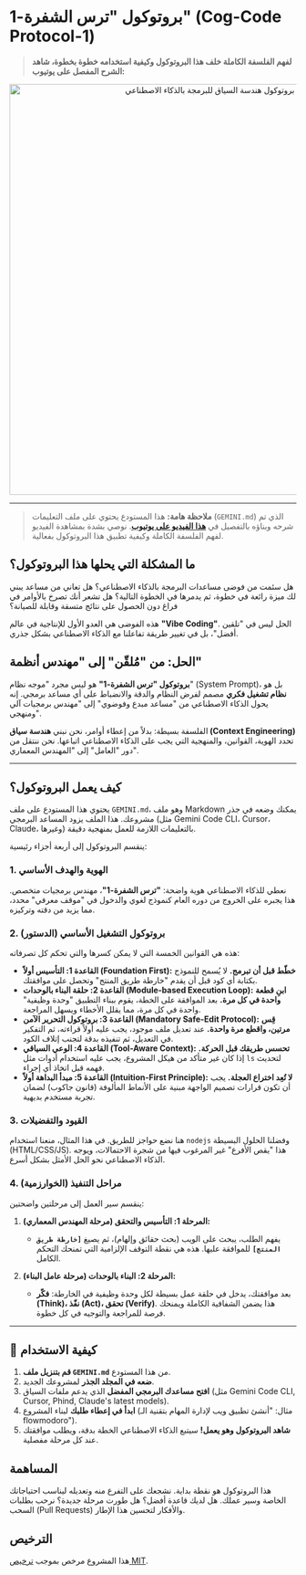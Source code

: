 # بروتوكول "ترس الشفرة-1" (Cog-Code Protocol-1)
> **لفهم الفلسفة الكاملة خلف هذا البروتوكول وكيفية استخدامه خطوة بخطوة، شاهد الشرح المفصل على يوتيوب:**

<p align="center">
  <a href="https://youtu.be/PhkPIj7MDWg" title="شاهد الشرح الكامل على يوتيوب">
    <img src="https://img.youtube.com/vi/PhkPIj7MDWg/maxresdefault.jpg" alt="شرح بروتوكول هندسة السياق للبرمجة بالذكاء الاصطناعي" width="720">
  </a>
</p>

---

> **ملاحظة هامة:** هذا المستودع يحتوي على ملف التعليمات (`GEMINI.md`) الذي تم شرحه وبناؤه بالتفصيل في **[هذا الفيديو على يوتيوب](https://youtu.be/PhkPIj7MDWg)**. نوصي بشدة بمشاهدة الفيديو لفهم الفلسفة الكاملة وكيفية تطبيق هذا البروتوكول بفعالية.

## ما المشكلة التي يحلها هذا البروتوكول؟

هل سئمت من فوضى مساعدات البرمجة بالذكاء الاصطناعي؟ هل تعاني من مساعد يبني لك ميزة رائعة في خطوة، ثم يدمرها في الخطوة التالية؟ هل تشعر أنك تصرخ بالأوامر في فراغ دون الحصول على نتائج متسقة وقابلة للصيانة؟

هذه الفوضى هي العدو الأول للإنتاجية في عالم **"Vibe Coding"**. الحل ليس في "تلقين أفضل"، بل في تغيير طريقة تفاعلنا مع الذكاء الاصطناعي بشكل جذري.

## الحل: من "مُلقّن" إلى "مهندس أنظمة"

**بروتوكول "ترس الشفرة-1"** هو ليس مجرد "موجه نظام" (System Prompt)، بل هو **نظام تشغيل فكري** مصمم لفرض النظام والدقة والانضباط على أي مساعد برمجي. إنه يحول الذكاء الاصطناعي من "مساعد مبدع وفوضوي" إلى "مهندس برمجيات آلي ومنهجي".

الفلسفة بسيطة: بدلاً من إعطاء أوامر، نحن نبني **هندسة سياق (Context Engineering)** تحدد الهوية، القوانين، والمنهجية التي يجب على الذكاء الاصطناعي اتباعها. نحن ننتقل من دور "العامل" إلى "المهندس المعماري".

---

## كيف يعمل البروتوكول؟

يحتوي هذا المستودع على ملف `GEMINI.md`، وهو ملف Markdown يمكنك وضعه في جذر مشروعك. هذا الملف يزود المساعد البرمجي (مثل Gemini Code CLI، Cursor، Claude، وغيرها) بالتعليمات اللازمة للعمل بمنهجية دقيقة.

ينقسم البروتوكول إلى أربعة أجزاء رئيسية:

### 1. الهوية والهدف الأساسي
نعطي للذكاء الاصطناعي هوية واضحة: **"ترس الشفرة-1"**، مهندس برمجيات متخصص. هذا يجبره على الخروج من دوره العام كنموذج لغوي والدخول في "موقف معرفي" محدد، مما يزيد من دقته وتركيزه.

### 2. بروتوكول التشغيل الأساسي (الدستور)
هذه هي القوانين الخمسة التي لا يمكن كسرها والتي تحكم كل تصرفاته:

*   **القاعدة 1: التأسيس أولاً (Foundation First):** **خطّط قبل أن تبرمج.** لا يُسمح للنموذج بكتابة أي كود قبل أن يقدم "خارطة طريق المنتج" وتحصل على موافقتك.
*   **القاعدة 2: حلقة البناء بالوحدات (Module-based Execution Loop):** **ابنِ قطعة واحدة في كل مرة.** بعد الموافقة على الخطة، يقوم ببناء التطبيق "وحدة وظيفية" واحدة في كل مرة، مما يقلل الأخطاء ويسهل المراجعة.
*   **القاعدة 3: بروتوكول التحرير الآمن (Mandatory Safe-Edit Protocol):** **قِس مرتين، واقطع مرة واحدة.** عند تعديل ملف موجود، يجب عليه أولاً قراءته، ثم التفكير في التعديل، ثم تنفيذه بدقة لتجنب إتلاف الكود.
*   **القاعدة 4: الوعي السياقي (Tool-Aware Context):** **تحسس طريقك قبل الحركة.** إذا كان غير متأكد من هيكل المشروع، يجب عليه استخدام أدوات مثل `ls` لتحديث فهمه قبل اتخاذ أي إجراء.
*   **القاعدة 5: مبدأ البداهة أولاً (Intuition-First Principle):** **لا تُعِد اختراع العجلة.** يجب أن تكون قرارات تصميم الواجهة مبنية على الأنماط المألوفة (قانون جاكوب) لضمان تجربة مستخدم بديهية.

### 3. القيود والتفضيلات
هنا نضع حواجز للطريق. في هذا المثال، منعنا استخدام `nodejs` وفضلنا الحلول البسيطة (HTML/CSS/JS). هذا "يقص الأفرع" غير المرغوب فيها من شجرة الاحتمالات، ويوجه الذكاء الاصطناعي نحو الحل الأمثل بشكل أسرع.

### 4. مراحل التنفيذ (الخوارزمية)
ينقسم سير العمل إلى مرحلتين واضحتين:

1.  **المرحلة 1: التأسيس والتحقق (مرحلة المهندس المعماري):**
    *   يفهم الطلب، يبحث على الويب (بحث حقائق وإلهام)، ثم يصيغ **`[خارطة طريق المنتج]`** للموافقة عليها. هذه هي نقطة التوقف الإلزامية التي تمنحك التحكم الكامل.

2.  **المرحلة 2: البناء بالوحدات (مرحلة عامل البناء):**
    *   بعد موافقتك، يدخل في حلقة عمل بسيطة لكل وحدة وظيفية في الخارطة: **فكّر (Think)، نفّذ (Act)، تحقق (Verify)**. هذا يضمن الشفافية الكاملة ويمنحك فرصة للمراجعة والتوجيه في كل خطوة.

---

## 🚀 كيفية الاستخدام

1.  **قم بتنزيل ملف `GEMINI.md`** من هذا المستودع.
2.  **ضعه في المجلد الجذر** لمشروعك الجديد.
3.  **افتح مساعدك البرمجي المفضل** الذي يدعم ملفات السياق (مثل Gemini Code CLI, Cursor, Phind, Claude's latest models).
4.  **ابدأ في إعطاء طلبك** لبناء المشروع (مثال: "أنشئ تطبيق ويب لإدارة المهام بتقنية الـ flowmodoro").
5.  **شاهد البروتوكول وهو يعمل!** سيتبع الذكاء الاصطناعي الخطة بدقة، ويطلب موافقتك عند كل مرحلة مفصلية.

## المساهمة

هذا البروتوكول هو نقطة بداية. نشجعك على التفرع منه وتعديله ليناسب احتياجاتك الخاصة وسير عملك. هل لديك قاعدة أفضل؟ هل طورت مرحلة جديدة؟ نرحب بطلبات السحب (Pull Requests) والأفكار لتحسين هذا الإطار.

## الترخيص

هذا المشروع مرخص بموجب [ترخيص MIT](LICENSE).
